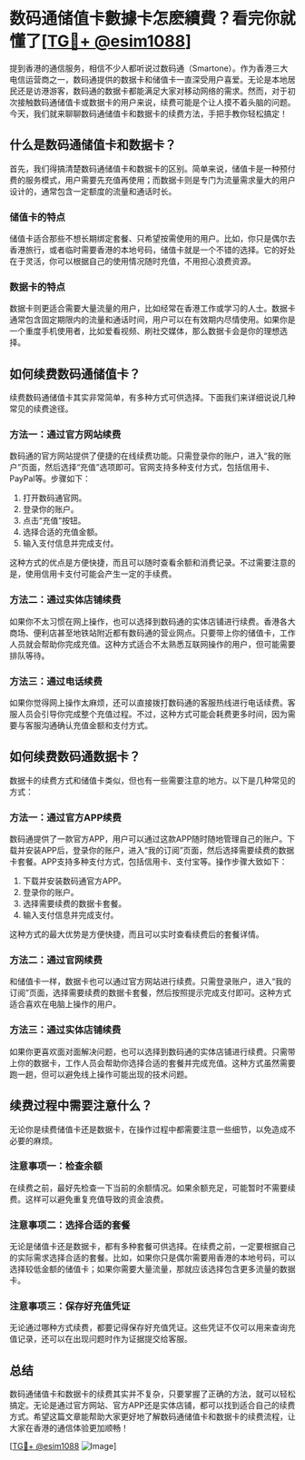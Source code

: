 # 数码通储值卡數據卡怎麽續費？看完你就懂了[[TG💪+ @esim1088](https://t.me/s/esim1088)]

提到香港的通信服务，相信不少人都听说过数码通（Smartone）。作为香港三大电信运营商之一，数码通提供的数据卡和储值卡一直深受用户喜爱。无论是本地居民还是访港游客，数码通的数据卡都能满足大家对移动网络的需求。然而，对于初次接触数码通储值卡或数据卡的用户来说，续费可能是个让人摸不着头脑的问题。今天，我们就来聊聊数码通储值卡和数据卡的续费方法，手把手教你轻松搞定！

## 什么是数码通储值卡和数据卡？

首先，我们得搞清楚数码通储值卡和数据卡的区别。简单来说，储值卡是一种预付费的服务模式，用户需要先充值再使用；而数据卡则是专门为流量需求量大的用户设计的，通常包含一定额度的流量和通话时长。

### 储值卡的特点

储值卡适合那些不想长期绑定套餐、只希望按需使用的用户。比如，你只是偶尔去香港旅行，或者临时需要香港的本地号码，储值卡就是一个不错的选择。它的好处在于灵活，你可以根据自己的使用情况随时充值，不用担心浪费资源。

### 数据卡的特点

数据卡则更适合需要大量流量的用户，比如经常在香港工作或学习的人士。数据卡通常包含固定期限内的流量和通话时间，用户可以在有效期内尽情使用。如果你是一个重度手机使用者，比如爱看视频、刷社交媒体，那么数据卡会是你的理想选择。

## 如何续费数码通储值卡？

续费数码通储值卡其实非常简单，有多种方式可供选择。下面我们来详细说说几种常见的续费途径。

### 方法一：通过官方网站续费

数码通的官方网站提供了便捷的在线续费功能。只需登录你的账户，进入“我的账户”页面，然后选择“充值”选项即可。官网支持多种支付方式，包括信用卡、PayPal等。步骤如下：

1. 打开数码通官网。
2. 登录你的账户。
3. 点击“充值”按钮。
4. 选择合适的充值金额。
5. 输入支付信息并完成支付。

这种方式的优点是方便快捷，而且可以随时查看余额和消费记录。不过需要注意的是，使用信用卡支付可能会产生一定的手续费。

### 方法二：通过实体店铺续费

如果你不太习惯在网上操作，也可以选择到数码通的实体店铺进行续费。香港各大商场、便利店甚至地铁站附近都有数码通的营业网点。只要带上你的储值卡，工作人员就会帮助你完成充值。这种方式适合不太熟悉互联网操作的用户，但可能需要排队等待。

### 方法三：通过电话续费

如果你觉得网上操作太麻烦，还可以直接拨打数码通的客服热线进行电话续费。客服人员会引导你完成整个充值过程。不过，这种方式可能会耗费更多时间，因为需要与客服沟通确认充值金额和支付方式。

## 如何续费数码通数据卡？

数据卡的续费方式和储值卡类似，但也有一些需要注意的地方。以下是几种常见的方式：

### 方法一：通过官方APP续费

数码通提供了一款官方APP，用户可以通过这款APP随时随地管理自己的账户。下载并安装APP后，登录你的账户，进入“我的订阅”页面，然后选择需要续费的数据卡套餐。APP支持多种支付方式，包括信用卡、支付宝等。操作步骤大致如下：

1. 下载并安装数码通官方APP。
2. 登录你的账户。
3. 选择需要续费的数据卡套餐。
4. 输入支付信息并完成支付。

这种方式的最大优势是方便快捷，而且可以实时查看续费后的套餐详情。

### 方法二：通过官网续费

和储值卡一样，数据卡也可以通过官方网站进行续费。只需登录账户，进入“我的订阅”页面，选择需要续费的数据卡套餐，然后按照提示完成支付即可。这种方式适合喜欢在电脑上操作的用户。

### 方法三：通过实体店铺续费

如果你更喜欢面对面解决问题，也可以选择到数码通的实体店铺进行续费。只需带上你的数据卡，工作人员会帮助你选择合适的套餐并完成充值。这种方式虽然需要跑一趟，但可以避免线上操作可能出现的技术问题。

## 续费过程中需要注意什么？

无论你是续费储值卡还是数据卡，在操作过程中都需要注意一些细节，以免造成不必要的麻烦。

### 注意事项一：检查余额

在续费之前，最好先检查一下当前的余额情况。如果余额充足，可能暂时不需要续费。这样可以避免重复充值导致的资金浪费。

### 注意事项二：选择合适的套餐

无论是储值卡还是数据卡，都有多种套餐可供选择。在续费之前，一定要根据自己的实际需求选择合适的套餐。比如，如果你只是偶尔需要用香港的本地号码，可以选择较低金额的储值卡；如果你需要大量流量，那就应该选择包含更多流量的数据卡。

### 注意事项三：保存好充值凭证

无论通过哪种方式续费，都要记得保存好充值凭证。这些凭证不仅可以用来查询充值记录，还可以在出现问题时作为证据提交给客服。

## 总结

数码通储值卡和数据卡的续费其实并不复杂，只要掌握了正确的方法，就可以轻松搞定。无论是通过官方网站、官方APP还是实体店铺，都可以找到适合自己的续费方式。希望这篇文章能帮助大家更好地了解数码通储值卡和数据卡的续费流程，让大家在香港的通信体验更加顺畅！

[[TG💪+ @esim1088](https://t.me/s/esim1088) ![Image](https://i.postimg.cc/4NQfJmqS/Snipaste-2025-05-13-00-14-12.png)]